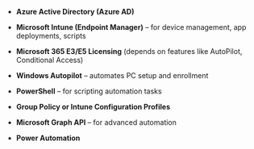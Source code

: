- **Azure Active Directory (Azure AD)**
    
- **Microsoft Intune (Endpoint Manager)** – for device management, app deployments, scripts
    
- **Microsoft 365 E3/E5 Licensing** (depends on features like AutoPilot, Conditional Access)
    
- **Windows Autopilot** – automates PC setup and enrollment
    
- **PowerShell** – for scripting automation tasks
    
- **Group Policy or Intune Configuration Profiles**
    
- **Microsoft Graph API** – for advanced automation
    
- **Power Automation**